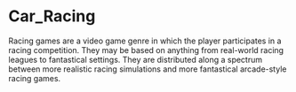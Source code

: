 # Car_Racing
Racing games are a video game genre in which the player participates in a racing competition. They may be based on anything from real-world racing leagues to fantastical settings. They are distributed along a spectrum between more realistic racing simulations and more fantastical arcade-style racing games.
